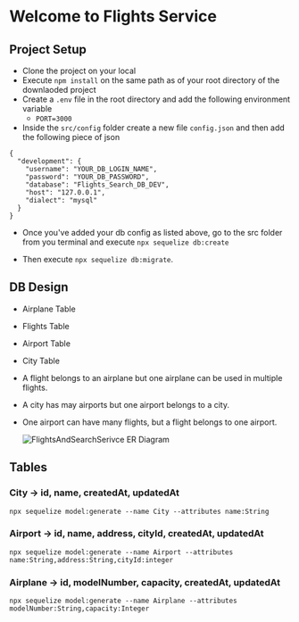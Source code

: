 # Welcome to Flights Service

## Project Setup

- Clone the project on your local
- Execute `npm install` on the same path as of your root directory of the
  downlaoded project
- Create a `.env` file in the root directory and add the following environment
  variable
  - `PORT=3000`
- Inside the `src/config` folder create a new file `config.json` and then add
  the following piece of json

```
{
  "development": {
    "username": "YOUR_DB_LOGIN_NAME",
    "password": "YOUR_DB_PASSWORD",
    "database": "Flights_Search_DB_DEV",
    "host": "127.0.0.1",
    "dialect": "mysql"
  }
}
```

- Once you've added your db config as listed above, go to the src folder from
  you terminal and execute `npx sequelize db:create`

- Then execute `npx sequelize db:migrate`.

## DB Design

- Airplane Table
- Flights Table
- Airport Table
- City Table

- A flight belongs to an airplane but one airplane can be used in multiple flights.
- A city has may airports but one airport belongs to a city.
- One airport can have many flights, but a flight belongs to one airport.

  ![FlightsAndSearchSerivce ER Diagram](https://github.com/Rishabh-Kumar01/FlightsAndSerachService/assets/72819281/b3b33e04-09ee-424e-9b7b-26b638698d41)


## Tables

### City -> id, name, createdAt, updatedAt
```
npx sequelize model:generate --name City --attributes name:String
```

### Airport -> id, name, address, cityId, createdAt, updatedAt
```
npx sequelize model:generate --name Airport --attributes name:String,address:String,cityId:integer
```

### Airplane -> id, modelNumber, capacity, createdAt, updatedAt
```
npx sequelize model:generate --name Airplane --attributes modelNumber:String,capacity:Integer
```



